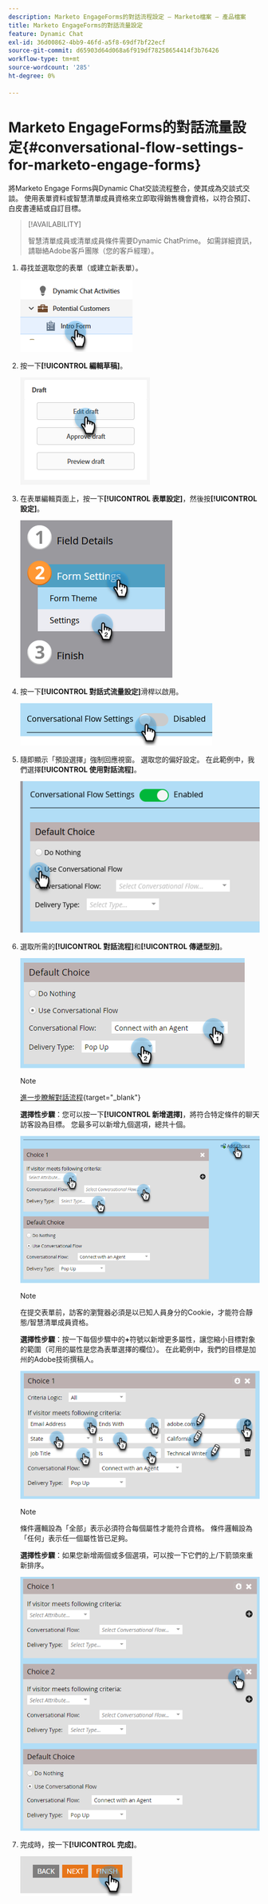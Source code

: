 ```yaml
---
description: Marketo EngageForms的對話流程設定 — Marketo檔案 — 產品檔案
title: Marketo EngageForms的對話流量設定
feature: Dynamic Chat
exl-id: 36d00862-4bb9-46fd-a5f8-69df7bf22ecf
source-git-commit: d65903d64d068a6f919df78258654414f3b76426
workflow-type: tm+mt
source-wordcount: '285'
ht-degree: 0%

---
```


# Marketo EngageForms的對話流量設定{#conversational-flow-settings-for-marketo-engage-forms}

將Marketo Engage Forms與Dynamic Chat交談流程整合，使其成為交談式交談。 使用表單資料或智慧清單成員資格來立即取得銷售機會資格，以符合預訂、白皮書連結或自訂目標。

>[!AVAILABILITY]
>
>智慧清單成員或清單成員條件需要Dynamic ChatPrime。 如需詳細資訊，請聯絡Adobe客戶團隊（您的客戶經理）。

1. 尋找並選取您的表單（或建立新表單）。

   ![](assets/conversational-flow-settings-1.png)

1. 按一下&#x200B;**[!UICONTROL 編輯草稿]**。

   ![](assets/conversational-flow-settings-2.png)

1. 在表單編輯頁面上，按一下&#x200B;**[!UICONTROL 表單設定]**，然後按&#x200B;**[!UICONTROL 設定]**。

   ![](assets/conversational-flow-settings-3.png)

1. 按一下&#x200B;**[!UICONTROL 對話式流量設定]**&#x200B;滑桿以啟用。

   ![](assets/conversational-flow-settings-4.png)

1. 隨即顯示「預設選擇」強制回應視窗。 選取您的偏好設定。 在此範例中，我們選擇&#x200B;**[!UICONTROL 使用對話流程]**。

   ![](assets/conversational-flow-settings-5.png)

1. 選取所需的&#x200B;**[!UICONTROL 對話流程]**&#x200B;和&#x200B;**[!UICONTROL 傳遞型別]**。

   ![](assets/conversational-flow-settings-6.png)

   >[!NOTE]
   >
   >[進一步瞭解對話流程](/help/marketo/product-docs/demand-generation/dynamic-chat/automated-chat/conversational-flow-overview.md){target="_blank"}

   **選擇性步驟**：您可以按一下&#x200B;**[!UICONTROL 新增選擇]**，將符合特定條件的聊天訪客設為目標。 您最多可以新增九個選項，總共十個。

   ![](assets/conversational-flow-settings-7.png)

   >[!NOTE]
   >
   >在提交表單前，訪客的瀏覽器必須是以已知人員身分的Cookie，才能符合靜態/智慧清單成員資格。

   **選擇性步驟**：按一下每個步驟中的&#x200B;**+**&#x200B;符號以新增更多屬性，讓您縮小目標對象的範圍（可用的屬性是您為表單選擇的欄位）。 在此範例中，我們的目標是加州的Adobe技術撰稿人。

   ![](assets/conversational-flow-settings-8.png)

   >[!NOTE]
   >
   >條件邏輯設為「全部」表示必須符合每個屬性才能符合資格。 條件邏輯設為「任何」表示任一個屬性皆已足夠。

   **選擇性步驟**：如果您新增兩個或多個選項，可以按一下它們的上/下箭頭來重新排序。

   ![](assets/conversational-flow-settings-9.png)

1. 完成時，按一下&#x200B;**[!UICONTROL 完成]**。

   ![](assets/conversational-flow-settings-10.png)

